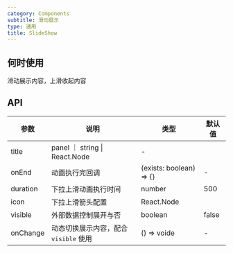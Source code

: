 ```yaml
---
category: Components
subtitle: 滑动展示
type: 通用
title: SlideShow
---
```


## 何时使用

滑动展示内容，上滑收起内容

## API

| 参数 | 说明 | 类型 | 默认值                         |
| --- | --- | --- | ------------------------------ |
| title | panel ｜ string \| React.Node | - |
| onEnd | 动画执行完回调 | (exists: boolean) => {} | - |
| duration | 下拉上滑动画执行时间 | number | 500 |
| icon | 下拉上滑箭头配置 | React.Node | <Icon type="caret-up" /> |
| visible | 外部数据控制展开与否 | boolean | false |
| onChange | 动态切换展示内容，配合 `visible` 使用 | () => voide | - |






